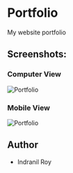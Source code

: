 # Portfolio
My website portfolio

## Screenshots:
### Computer View
![Portfolio](https://github.com/indranilroy99/Portfolio/Portfolio.PNG)

### Mobile View
![Portfolio](https://github.com/indranilroy99/Portfolio/Portfolio_mobile.PNG)

## Author
* Indranil Roy
